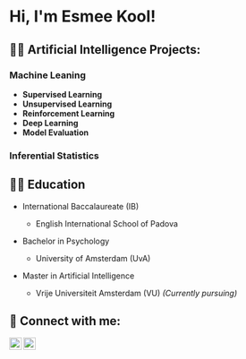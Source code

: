 <h1>Hi, I'm Esmee Kool! 

<h2>👨‍💻 Artificial Intelligence Projects:</h2>

<h3>Machine Leaning</h3>

- <b>Supervised Learning</b>
- <b>Unsupervised Learning</b>
- <b>Reinforcement Learning</b>
- <b>Deep Learning</b>
- <b>Model Evaluation</b>

<h3>Inferential Statistics</h3>

<h2> 👩‍🎓 Education</h2>

- International Baccalaureate (IB)
  - English International School of Padova

- Bachelor in Psychology
  - University of Amsterdam (UvA)

- Master in Artificial Intelligence
  - Vrije Universiteit Amsterdam (VU) _(Currently pursuing)_


<h2> 🤳 Connect with me:</h2>

[<img align="left" alt="JoshMadakor | LinkedIn" width="22px" src="https://cdn.jsdelivr.net/npm/simple-icons@v3/icons/linkedin.svg" />][linkedin]
[<img align="left" alt="JoshMadakor | Instagram" width="22px" src="https://cdn.jsdelivr.net/npm/simple-icons@v3/icons/instagram.svg" />][instagram]

[instagram]: https://www.instagram.com/esmeekool/
[linkedin]: https://www.linkedin.com/in/esmee-kool-aa5a751b5

<!--
**joshmadakor1/joshmadakor1** is a ✨ _special_ ✨ repository because its `README.md` (this file) appears on your GitHub profile.

Here are some ideas to get you started:

- 🔭 I’m currently working on ...
- 🌱 I’m currently learning ...
- 👯 I’m looking to collaborate on ...
- 🤔 I’m looking for help with ...
- 💬 Ask me about ...
- 📫 How to reach me: ...
- 😄 Pronouns: ...
- ⚡ Fun fact: ...
-->
